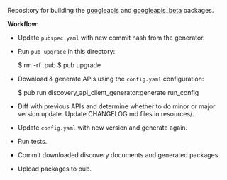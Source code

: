 Repository for building the [googleapis] and [googleapis_beta] packages.

**Workflow:**

- Update `pubspec.yaml` with new commit hash from the generator.

- Run `pub upgrade` in this directory:

    $ rm -rf .pub
    $ pub upgrade

- Download & generate APIs using the `config.yaml` configuration:

    $ pub run discovery_api_client_generator:generate run_config

- Diff with previous APIs and determine whether to do minor or major version
  update. Update CHANGELOG.md files in resources/.

- Update `config.yaml` with new version and generate again.

- Run tests.

- Commit downloaded discovery documents and generated packages.

- Upload packages to pub.

[googleapis]: https://pub.dartlang.org/packages/googleapis
[googleapis_beta]: https://pub.dartlang.org/packages/googleapis_beta
